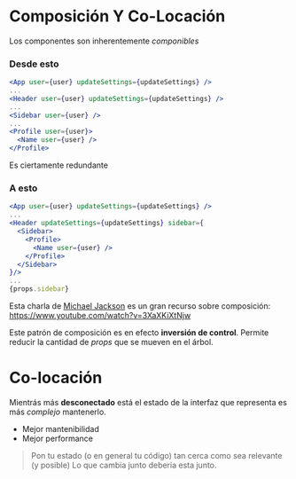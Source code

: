 
# Composición Y Co-Locación

Los componentes son inherentemente *componibles*

### Desde esto

```jsx
<App user={user} updateSettings={updateSettings} />
...
<Header user={user} updateSettings={updateSettings} />
...
<Sidebar user={user} />
...
<Profile user={user}>
  <Name user={user} />
</Profile>
```

Es ciertamente redundante

### A esto


```jsx
<App user={user} updateSettings={updateSettings} />
...
<Header updateSettings={updateSettings} sidebar={
  <Sidebar>
    <Profile>
      <Name user={user} />
    </Profile>
  </Sidebar>
}/>
...
{props.sidebar}
```

Esta charla de [Michael Jackson](https://twitter.com/mjackson) es un gran recurso sobre composición: https://www.youtube.com/watch?v=3XaXKiXtNjw


Este patrón de composición es en efecto **inversión de control**. Permite reducir la cantidad de *props* que se mueven en el árbol.


# Co-locación


Mientrás más **desconectado** está el estado de la interfaz que representa es más *complejo* mantenerlo.

- Mejor mantenibilidad
- Mejor performance

> Pon tu estado (o en general tu código) tan cerca como sea relevante (y posible)
> Lo que cambia junto deberia esta junto.
